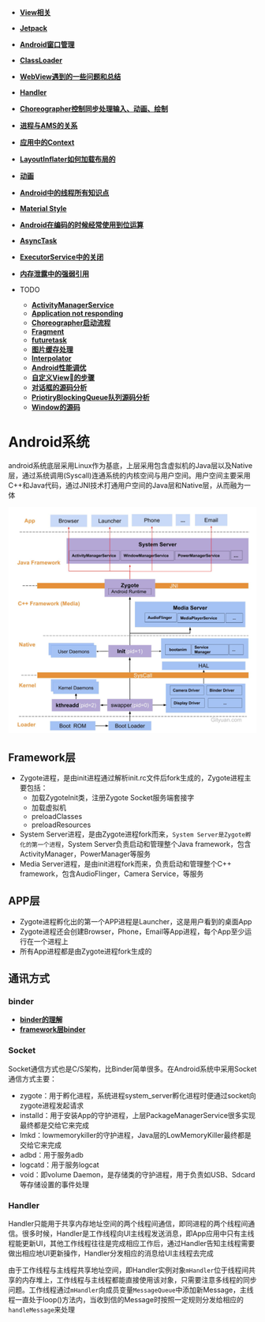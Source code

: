 
- **[View相关](view/README.md)**
- **[Jetpack](jetpack/README.md)**
- **[Android窗口管理](window_manager.md)**
- **[ClassLoader](classloader.md)**
- **[WebView遇到的一些问题和总结](webView.md)**
- **[Handler](handler.md)**
- **[Choreographer控制同步处理输入、动画、绘制](choreographer.md)**
- **[进程与AMS的关系](ams.md)**
- **[应用中的Context](context.md)**
- **[LayoutInflater如何加载布局的](layoutinflater.md)**
- **[动画](animation.md)**
- **[Android中的线程所有知识点](android_thread.md)**
- **[Material Style](color_resource.md)**
- **[Android在编码的时候经常使用到位运算](androidbit.md)**
- **[AsyncTask](asynctask.md)**
- **[ExecutorService中的关闭](executorservice.md)**
- **[内存泄露中的强弱引用](memory.md)**

- TODO
  - **[ActivityManagerService](ams.md)**
  - **[Application not responding](applicationnotresponding.md)**
  - **[Choreographer启动流程](choreographer.md)**
  - **[Fragment](fragment.md)**
  - **[futuretask](futuretask.md)**
  - **[图片缓存处理](image.md)**
  - **[Interpolator](Interpolator.md)**
  - **[Android性能调优](performance.md)**
  - **[自定义View的步骤](customView.md)**
  - **[对话框的源码分析](dialog.md)**
  - **[PriotiryBlockingQueue队列源码分析](priotiryblockingqueue.md)**
  - **[Window的源码](window.md)**

# Android系统

android系统底层采用Linux作为基底，上层采用包含虚拟机的Java层以及Native层，通过系统调用(Syscall)连通系统的内核空间与用户空间。用户空间主要采用C++和Java代码，通过JNI技术打通用户空间的Java层和Native层，从而融为一体

![android_boot](../img/android-boot.jpg)

## Framework层

- Zygote进程，是由init进程通过解析init.rc文件后fork生成的，Zygote进程主要包括：
  - 加载ZygoteInit类，注册Zygote Socket服务端套接字
  - 加载虚拟机
  - preloadClasses
  - preloadResources
- System Server进程，是由Zygote进程fork而来，`System Server是Zygote孵化的第一个进程`，System Server负责启动和管理整个Java framework，包含ActivityManager，PowerManager等服务
- Media Server进程，是由init进程fork而来，负责启动和管理整个C++ framework，包含AudioFlinger，Camera Service，等服务

## APP层

- Zygote进程孵化出的第一个APP进程是Launcher，这是用户看到的桌面App
- Zygote进程还会创建Browser，Phone，Email等App进程，每个App至少运行在一个进程上
- 所有App进程都是由Zygote进程fork生成的

## 通讯方式

### binder

- **[binder的理解](binder.md)**
- **[framework层binder](framework层binder.md)**

### Socket

Socket通信方式也是C/S架构，比Binder简单很多。在Android系统中采用Socket通信方式主要：

- zygote：用于孵化进程，系统进程system_server孵化进程时便通过socket向zygote进程发起请求
- installd：用于安装App的守护进程，上层PackageManagerService很多实现最终都是交给它来完成
- lmkd：lowmemorykiller的守护进程，Java层的LowMemoryKiller最终都是交给它来完成
- adbd：用于服务adb
- logcatd：用于服务logcat
- void：即volume Daemon，是存储类的守护进程，用于负责如USB、Sdcard等存储设置的事件处理

### Handler

Handler只能用于共享内存地址空间的两个线程间通信，即同进程的两个线程间通信。很多时候，Handler是工作线程向UI主线程发送消息，即App应用中只有主线程能更新UI，其他工作线程往往是完成相应工作后，通过Handler告知主线程需要做出相应地UI更新操作，Handler分发相应的消息给UI主线程去完成

由于工作线程与主线程共享地址空间，即Handler实例对象`mHandler`位于线程间共享的内存堆上，工作线程与主线程都能直接使用该对象，只需要注意多线程的同步问题。工作线程通过`mHandler`向成员变量`MessageQueue`中添加新Message，主线程一直处于loop()方法内，当收到信的Message时按照一定规则分发给相应的`handleMessage`来处理